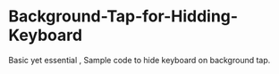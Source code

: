 Background-Tap-for-Hidding-Keyboard
===================================

Basic yet essential , Sample code to hide keyboard on background tap.
